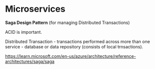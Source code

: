 # Microservices

__Saga Design Pattern__ (for managing Distributed Transactions)

ACID is important.

Distributed Transaction - transactions performed across more than one service - database or data repository (consists of local trnsactions).

https://learn.microsoft.com/en-us/azure/architecture/reference-architectures/saga/saga
